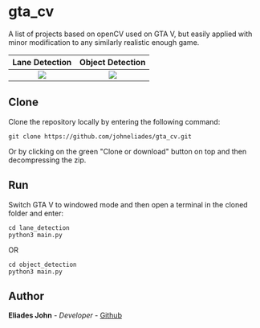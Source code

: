 # gta_cv

A list of projects based on openCV used on GTA V, but easily applied with minor 
modification to any similarly realistic enough game.

Lane Detection            |  Object Detection
:-------------------------:|:-------------------------:
![](https://github.com/johneliades/gta_cv/blob/main/lane_detection/preview.gif)  |  ![](https://github.com/johneliades/gta_cv/blob/main/object_detection/preview.gif)

## Clone

Clone the repository locally by entering the following command:
```
git clone https://github.com/johneliades/gta_cv.git
```
Or by clicking on the green "Clone or download" button on top and then decompressing the zip.

## Run

Switch GTA V to windowed mode and then open a terminal in the cloned folder and enter:

```
cd lane_detection
python3 main.py
```

OR

```
cd object_detection
python3 main.py
```

## Author

**Eliades John** - *Developer* - [Github](https://github.com/johneliades)
